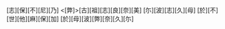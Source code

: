 [志][保][不][尼][乃] <[弊]>[古][祖][志][良][奈][美] [尓][波][志][久][母] [於][不][世][他][麻][保][加] [於][母][波][弊][奈][久][尓]
